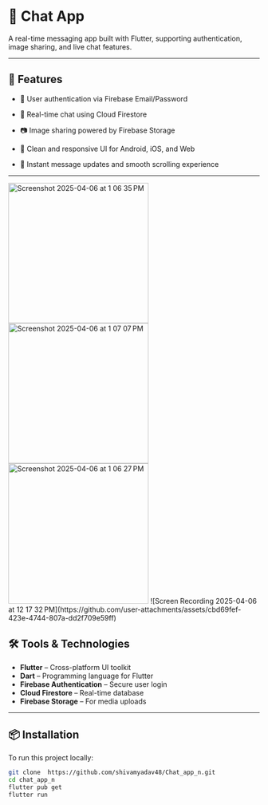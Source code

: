 # 💬 Chat App

A real-time messaging app built with Flutter, supporting authentication, image sharing, and live chat features.

---

## 🚀 Features

- 🔐 User authentication via Firebase Email/Password
- 💬 Real-time chat using Cloud Firestore

- 📷 Image sharing powered by Firebase Storage
- 📱 Clean and responsive UI for Android, iOS, and Web
- 🔄 Instant message updates and smooth scrolling experience

---
<img width="281" alt="Screenshot 2025-04-06 at 1 06 35 PM" src="https://github.com/user-attachments/assets/88ae8134-53c7-45bc-9605-c7c92ce774e8" />
<img width="281" alt="Screenshot 2025-04-06 at 1 07 07 PM" src="https://github.com/user-attachments/assets/41aafcce-d4b1-46d3-91ab-1f059c34534c" />
<img width="281" alt="Screenshot 2025-04-06 at 1 06 27 PM" src="https://github.com/user-attachments/assets/85d06bfa-3e6a-4475-8f0a-7bbded117a7a" />
![Screen Recording 2025-04-06 at 12 17 32 PM](https://github.com/user-attachments/assets/cbd69fef-423e-4744-807a-dd2f709e59ff)



## 🛠️ Tools & Technologies

- **Flutter** – Cross-platform UI toolkit
- **Dart** – Programming language for Flutter
- **Firebase Authentication** – Secure user login
- **Cloud Firestore** – Real-time database
- **Firebase Storage** – For media uploads

---

## 📦 Installation

To run this project locally:

```bash
git clone  https://github.com/shivamyadav48/Chat_app_n.git
cd chat_app_n
flutter pub get
flutter run

